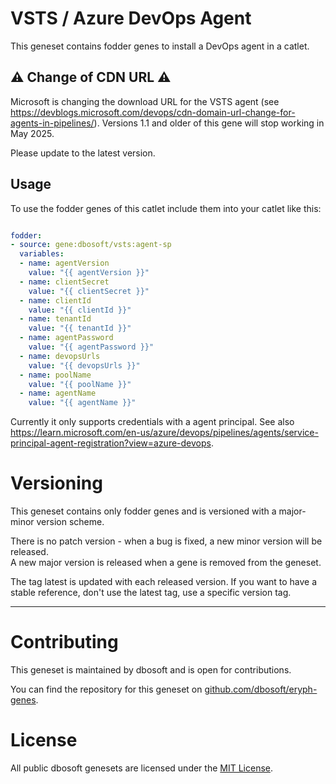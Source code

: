 # VSTS / Azure DevOps Agent

This geneset contains fodder genes to install a DevOps agent in a catlet.

## ⚠ Change of CDN URL ⚠
Microsoft is changing the download URL for the VSTS agent (see
https://devblogs.microsoft.com/devops/cdn-domain-url-change-for-agents-in-pipelines/).
Versions 1.1 and older of this gene will stop working in May 2025.

Please update to the latest version.

## Usage

To use the fodder genes of this catlet include them into your catlet like this:


``` yml

fodder:  
- source: gene:dbosoft/vsts:agent-sp
  variables:
  - name: agentVersion
    value: "{{ agentVersion }}"
  - name: clientSecret
    value: "{{ clientSecret }}"
  - name: clientId
    value: "{{ clientId }}"
  - name: tenantId
    value: "{{ tenantId }}"
  - name: agentPassword
    value: "{{ agentPassword }}"
  - name: devopsUrls
    value: "{{ devopsUrls }}"
  - name: poolName
    value: "{{ poolName }}"
  - name: agentName
    value: "{{ agentName }}"

```

Currently it only supports credentials with a agent principal. See also https://learn.microsoft.com/en-us/azure/devops/pipelines/agents/service-principal-agent-registration?view=azure-devops.



# Versioning

This geneset contains only fodder genes and is versioned with a major-minor version scheme.  

There is no patch version - when a bug is fixed, a new minor version will be released.  
A new major version is released when a gene is removed from the geneset. 

The tag latest is updated with each released version. If you want to have a stable reference, don't use the latest tag, use a specific version tag. 

----

# Contributing

This geneset is maintained by dbosoft and is open for contributions.  

You can find the repository for this geneset on [github.com/dbosoft/eryph-genes](https://github.com/dbosoft/eryph-genes).  

  

# License

All public dbosoft genesets are licensed under the [MIT License](https://opensource.org/licenses/MIT).


